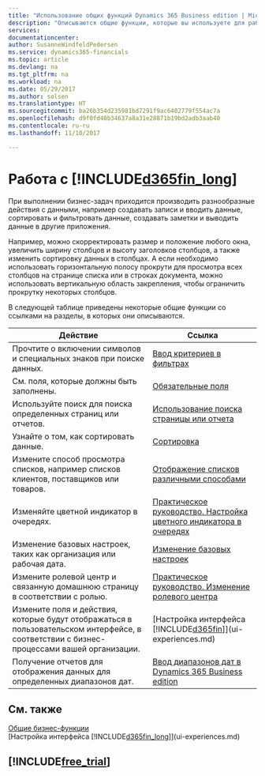 ```yaml
---
title: "Использование общих функций Dynamics 365 Business edition | Microsoft Docs"
description: "Описываются общие функции, которые вы используете для работы с данными в Dynamics 365, например ввод значений, сортировка данных и изменение представлений."
services: 
documentationcenter: 
author: SusanneWindfeldPedersen
ms.service: dynamics365-financials
ms.topic: article
ms.devlang: na
ms.tgt_pltfrm: na
ms.workload: na
ms.date: 05/29/2017
ms.author: solsen
ms.translationtype: HT
ms.sourcegitcommit: ba26b354d235981bd7291f9ac6402779f554ac7a
ms.openlocfilehash: d9f0fd40b34637a8a31e28871b19bd2adb3aab40
ms.contentlocale: ru-ru
ms.lasthandoff: 11/10/2017

---
```

# <a name="working-with-included365finlongincludesd365finlongmdmd"></a>Работа с [!INCLUDE[d365fin_long](includes/d365fin_long_md.md)]
При выполнении бизнес-задач приходится производить разнообразные действия с данными, например создавать записи и вводить данные, сортировать и фильтровать данные, создавать заметки и выводить данные в другие приложения.

Например, можно скорректировать размер и положение любого окна, увеличить ширину столбцов и высоту заголовков столбцов, а также изменить сортировку данных в столбцах. А если необходимо использовать горизонтальную полосу прокрути для просмотра всех столбцов на странице списка или в строках документа, можно использовать вертикальную область закрепления, чтобы ограничить прокрутку некоторых столбцов.

В следующей таблице приведены некоторые общие функции со ссылками на разделы, в которых они описываются.

| Действие | Ссылка |
| --- | --- |
| Прочтите о включении символов и специальных знаков при поиске данных. |[Ввод критериев в фильтрах](ui-enter-criteria-filters.md) |
| См. поля, которые должны быть заполнены. |[Обязательные поля](ui-mandatory-fields.md) |
| Используйте поиск для поиска определенных страниц или отчетов. |[Использование поиска страницы или отчета](ui-search.md) |
| Узнайте о том, как сортировать данные. |[Сортировка](ui-sorting.md) |
| Измените способ просмотра списков, например списков клиентов, поставщиков или товаров. |[Отображение списков различными способами](across-display-lists-different-views.md) |
| Изменяйте цветной индикатор в очередях. |[Практическое руководство. Настройка цветного индикатора в очередях](ui-how-setup-colored-indicator-cues.md) |
| Изменение базовых настроек, таких как организация или рабочая дата. |[Изменение базовых настроек](ui-change-basic-settings.md) |
| Измените ролевой центр и связанную домашнюю страницу в соответствии с ролью. |[Практическое руководство. Изменение ролевого центра](change-role.md) |
| Измените поля и действия, которые будут отображаться в пользовательском интерфейсе, в соответствии с бизнес-процессами вашей организации. |[Настройка интерфейса [!INCLUDE[d365fin](includes/d365fin_md.md)]](ui-experiences.md) |
| Получение отчетов для отображения данных для определенных диапазонов дат. |[Ввод диапазонов дат в Dynamics 365 Business edition](ui-enter-date-ranges.md) |

## <a name="see-also"></a>См. также
[Общие бизнес-функции](ui-across-business-areas.md)  
[Настройка интерфейса [!INCLUDE[d365fin_long](includes/d365fin_long_md.md)]](ui-experiences.md)  

## [!INCLUDE[free_trial](includes/free_trial_md.md)]

